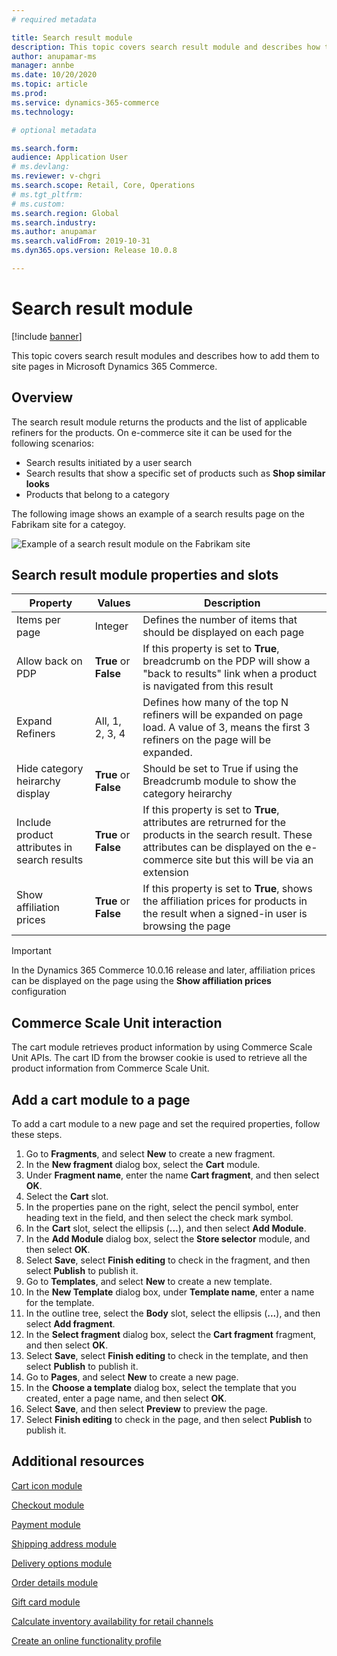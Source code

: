 ```yaml
---
# required metadata

title: Search result module
description: This topic covers search result module and describes how to add them to site pages in Microsoft Dynamics 365 Commerce.
author: anupamar-ms
manager: annbe
ms.date: 10/20/2020
ms.topic: article
ms.prod: 
ms.service: dynamics-365-commerce
ms.technology: 

# optional metadata

ms.search.form:  
audience: Application User
# ms.devlang: 
ms.reviewer: v-chgri
ms.search.scope: Retail, Core, Operations
# ms.tgt_pltfrm: 
# ms.custom: 
ms.search.region: Global
ms.search.industry: 
ms.author: anupamar
ms.search.validFrom: 2019-10-31
ms.dyn365.ops.version: Release 10.0.8

---
```


# Search result module

[!include [banner](includes/banner.md)]

This topic covers search result modules and describes how to add them to site pages in Microsoft Dynamics 365 Commerce.

## Overview

The search result module returns the products and the list of applicable refiners for the products. On e-commerce site it can be used for the following scenarios:
- Search results initiated by a user search
- Search results that show a specific set of products such as **Shop similar looks**  
- Products that belong to a category

The following image shows an example of a search results page on the Fabrikam site for a categoy.

![Example of a search result module on the Fabrikam site](./media/cart2.PNG)


## Search result module properties and slots

| Property | Values | Description |
|----------------|--------|-------------|
| Items per page | Integer  | Defines the number of items that should be displayed on each page |
| Allow back on PDP | **True** or **False** | If this property is set to **True**, breadcrumb on the PDP will show a "back to results" link when a product is navigated from this result |
| Expand Refiners | All, 1, 2, 3, 4 | Defines how many of the top N refiners will be expanded on page load. A value of 3, means the first 3 refiners on the page will be expanded. |
| Hide category heirarchy display| **True** or **False** | Should be set to True if using the Breadcrumb module to show the category heirarchy|
| Include product attributes in search results| **True** or **False** | If this property is set to **True**, attributes are retrurned for the products in the search result. These attributes can be displayed on the e-commerce site but this will be via an extension|
| Show affiliation prices| **True** or **False** | If this property is set to **True**, shows the affiliation prices for products in the result when a signed-in user is browsing the page |


> [!IMPORTANT]
> In the Dynamics 365 Commerce 10.0.16 release and later, affiliation prices can be displayed on the page using the **Show affiliation prices** configuration

## Commerce Scale Unit interaction

The cart module retrieves product information by using Commerce Scale Unit APIs. The cart ID from the browser cookie is used to retrieve all the product information from Commerce Scale Unit.

## Add a cart module to a page

To add a cart module to a new page and set the required properties, follow these steps.

1. Go to **Fragments**, and select **New** to create a new fragment.
1. In the **New fragment** dialog box, select the **Cart** module.
1. Under **Fragment name**, enter the name **Cart fragment**, and then select **OK**.
1. Select the **Cart** slot.
1. In the properties pane on the right, select the pencil symbol, enter heading text in the field, and then select the check mark symbol.
1. In the **Cart** slot, select the ellipsis (**...**), and then select **Add Module**.
1. In the **Add Module** dialog box, select the **Store selector** module, and then select **OK**.
1. Select **Save**, select **Finish editing** to check in the fragment, and then select **Publish** to publish it.
1. Go to **Templates**, and select **New** to create a new template.
1. In the **New Template** dialog box, under **Template name**, enter a name for the template.
1. In the outline tree, select the **Body** slot, select the ellipsis (**...**), and then select **Add fragment**.
1. In the **Select fragment** dialog box, select the **Cart fragment** fragment, and then select **OK**.
1. Select **Save**, select **Finish editing** to check in the template, and then select **Publish** to publish it.
1. Go to **Pages**, and select **New** to create a new page.
1. In the **Choose a template** dialog box, select the template that you created, enter a page name, and then select **OK**.
1. Select **Save**, and then select **Preview** to preview the page.
1. Select **Finish editing** to check in the page, and then select **Publish** to publish it.

## Additional resources

[Cart icon module](cart-icon-module.md)

[Checkout module](add-checkout-module.md)

[Payment module](payment-module.md)

[Shipping address module](ship-address-module.md)

[Delivery options module](delivery-options-module.md)

[Order details module](order-confirmation-module.md)

[Gift card module](add-giftcard.md)

[Calculate inventory availability for retail channels](calculated-inventory-retail-channels.md)

[Create an online functionality profile](online-functionality-profile.md)
